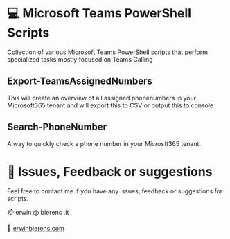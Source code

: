 # 💻 Microsoft Teams PowerShell Scripts
Collection of various Microsoft Teams PowerShell scripts that perform specialized tasks mostly focused on Teams Calling

## Export-TeamsAssignedNumbers
This will create an overview of all assigned phonenumbers in your Microsoft365 tenant and will export this to CSV or output this to console

## Search-PhoneNumber
A way to quickly check a phone number in your Microsft365 tenant. 


# 🍿 Issues, Feedback or suggestions
Feel free to contact me if you have any issues, feedback or suggestions for scripts.

📫 erwin @ bierens .it

👀 [erwinbierens.com](https://erwinbierens.com)